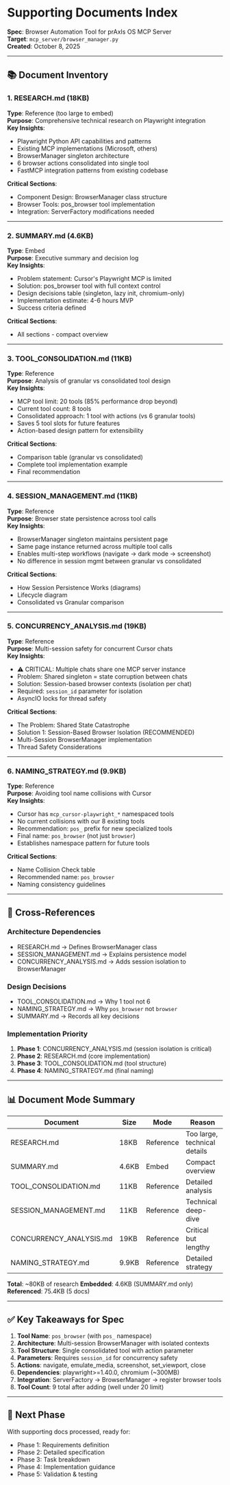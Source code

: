 # Supporting Documents Index

**Spec**: Browser Automation Tool for prAxIs OS MCP Server  
**Target**: `mcp_server/browser_manager.py`  
**Created**: October 8, 2025

---

## 📚 Document Inventory

### 1. RESEARCH.md (18KB)
**Type**: Reference (too large to embed)  
**Purpose**: Comprehensive technical research on Playwright integration  
**Key Insights**:
- Playwright Python API capabilities and patterns
- Existing MCP implementations (Microsoft, others)
- BrowserManager singleton architecture
- 6 browser actions consolidated into single tool
- FastMCP integration patterns from existing codebase

**Critical Sections**:
- Component Design: BrowserManager class structure
- Browser Tools: pos_browser tool implementation
- Integration: ServerFactory modifications needed

---

### 2. SUMMARY.md (4.6KB)
**Type**: Embed  
**Purpose**: Executive summary and decision log  
**Key Insights**:
- Problem statement: Cursor's Playwright MCP is limited
- Solution: pos_browser tool with full context control
- Design decisions table (singleton, lazy init, chromium-only)
- Implementation estimate: 4-6 hours MVP
- Success criteria defined

**Critical Sections**:
- All sections - compact overview

---

### 3. TOOL_CONSOLIDATION.md (11KB)
**Type**: Reference  
**Purpose**: Analysis of granular vs consolidated tool design  
**Key Insights**:
- MCP tool limit: 20 tools (85% performance drop beyond)
- Current tool count: 8 tools
- Consolidated approach: 1 tool with actions (vs 6 granular tools)
- Saves 5 tool slots for future features
- Action-based design pattern for extensibility

**Critical Sections**:
- Comparison table (granular vs consolidated)
- Complete tool implementation example
- Final recommendation

---

### 4. SESSION_MANAGEMENT.md (11KB)
**Type**: Reference  
**Purpose**: Browser state persistence across tool calls  
**Key Insights**:
- BrowserManager singleton maintains persistent page
- Same page instance returned across multiple tool calls
- Enables multi-step workflows (navigate → dark mode → screenshot)
- No difference in session mgmt between granular vs consolidated

**Critical Sections**:
- How Session Persistence Works (diagrams)
- Lifecycle diagram
- Consolidated vs Granular comparison

---

### 5. CONCURRENCY_ANALYSIS.md (19KB)
**Type**: Reference  
**Purpose**: Multi-session safety for concurrent Cursor chats  
**Key Insights**:
- ⚠️ CRITICAL: Multiple chats share one MCP server instance
- Problem: Shared singleton = state corruption between chats
- Solution: Session-based browser contexts (isolation per chat)
- Required: `session_id` parameter for isolation
- AsyncIO locks for thread safety

**Critical Sections**:
- The Problem: Shared State Catastrophe
- Solution 1: Session-Based Browser Isolation (RECOMMENDED)
- Multi-Session BrowserManager implementation
- Thread Safety Considerations

---

### 6. NAMING_STRATEGY.md (9.9KB)
**Type**: Reference  
**Purpose**: Avoiding tool name collisions with Cursor  
**Key Insights**:
- Cursor has `mcp_cursor-playwright_*` namespaced tools
- No current collisions with our 8 existing tools
- Recommendation: `pos_` prefix for new specialized tools
- Final name: `pos_browser` (not just `browser`)
- Establishes namespace pattern for future tools

**Critical Sections**:
- Name Collision Check table
- Recommended name: `pos_browser`
- Naming consistency guidelines

---

## 🔗 Cross-References

### Architecture Dependencies
- RESEARCH.md → Defines BrowserManager class
- SESSION_MANAGEMENT.md → Explains persistence model
- CONCURRENCY_ANALYSIS.md → Adds session isolation to BrowserManager

### Design Decisions
- TOOL_CONSOLIDATION.md → Why 1 tool not 6
- NAMING_STRATEGY.md → Why `pos_browser` not `browser`
- SUMMARY.md → Records all key decisions

### Implementation Priority
1. **Phase 1**: CONCURRENCY_ANALYSIS.md (session isolation is critical)
2. **Phase 2**: RESEARCH.md (core implementation)
3. **Phase 3**: TOOL_CONSOLIDATION.md (tool structure)
4. **Phase 4**: NAMING_STRATEGY.md (final naming)

---

## 📊 Document Mode Summary

| Document | Size | Mode | Reason |
|----------|------|------|--------|
| RESEARCH.md | 18KB | Reference | Too large, technical details |
| SUMMARY.md | 4.6KB | Embed | Compact overview |
| TOOL_CONSOLIDATION.md | 11KB | Reference | Detailed analysis |
| SESSION_MANAGEMENT.md | 11KB | Reference | Technical deep-dive |
| CONCURRENCY_ANALYSIS.md | 19KB | Reference | Critical but lengthy |
| NAMING_STRATEGY.md | 9.9KB | Reference | Detailed strategy |

**Total**: ~80KB of research
**Embedded**: 4.6KB (SUMMARY.md only)
**Referenced**: 75.4KB (5 docs)

---

## ✅ Key Takeaways for Spec

1. **Tool Name**: `pos_browser` (with `pos_` namespace)
2. **Architecture**: Multi-session BrowserManager with isolated contexts
3. **Tool Structure**: Single consolidated tool with action parameter
4. **Parameters**: Requires `session_id` for concurrency safety
5. **Actions**: navigate, emulate_media, screenshot, set_viewport, close
6. **Dependencies**: playwright>=1.40.0, chromium (~300MB)
7. **Integration**: ServerFactory → BrowserManager → register browser tools
8. **Tool Count**: 9 total after adding (well under 20 limit)

---

## 🎯 Next Phase

With supporting docs processed, ready for:
- Phase 1: Requirements definition
- Phase 2: Detailed specification
- Phase 3: Task breakdown
- Phase 4: Implementation guidance
- Phase 5: Validation & testing


